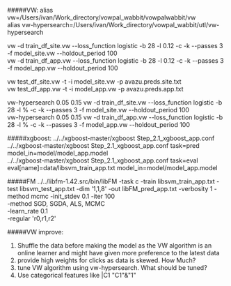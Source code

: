 #####VW:
alias vw=/Users/ivan/Work_directory/vowpal_wabbit/vowpalwabbit/vw <br>
alias vw-hypersearch=/Users/ivan/Work_directory/vowpal_wabbit/utl/vw-hypersearch <br>

vw -d train_df_site.vw --loss_function logistic -b 28 -l 0.12 -c -k --passes 3 -f model_site.vw --holdout_period 100 <br>
vw -d train_df_app.vw --loss_function logistic -b 28 -l 0.12 -c -k --passes 3 -f model_app.vw --holdout_period 100 <br>

vw test_df_site.vw -t -i model_site.vw -p avazu.preds.site.txt <br>
vw test_df_app.vw -t -i model_app.vw -p avazu.preds.app.txt <br>

vw-hypersearch 0.05 0.15 vw -d train_df_site.vw --loss_function logistic -b 28 -l % -c -k --passes 3 -f model_site.vw --holdout_period 100 <br>
vw-hypersearch 0.05 0.15 vw -d train_df_app.vw --loss_function logistic -b 28 -l % -c -k --passes 3 -f model_app.vw --holdout_period 100 <br>


#####xgboost:
../../xgboost-master/xgboost Step_2.1_xgboost_app.conf <br>
../../xgboost-master/xgboost Step_2.1_xgboost_app.conf task=pred model_in=model/model_app.model <br>
../../xgboost-master/xgboost Step_2.1_xgboost_app.conf task=eval eval[name]=data/libsvm_train_app.txt model_in=model/model_app.model <br>


#####FM
../../libfm-1.42.src/bin/libFM -task c -train libsvm_train_app.txt -test libsvm_test_app.txt -dim '1,1,8' -out libFM_pred_app.txt -verbosity 1 -method mcmc -init_stdev 0.1 -iter 100 <br>
-method SGD, SGDA, ALS, MCMC <br>
-learn_rate 0.1 <br>
-regular 'r0,r1,r2'

#####VW improve:
1. Shuffle the data before making the model as the VW algorithm is an online learner and might have given more preference to the latest data
2. provide high weights for clicks as data is skewed. How Much? 
3. tune VW algorithm using vw-hypersearch. What should be tuned?
4. Use categorical features like |C1 "C1"&"1"